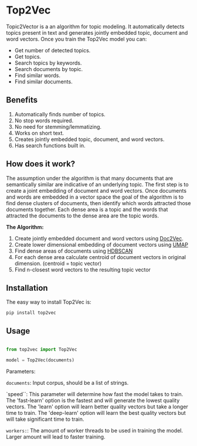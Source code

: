 Top2Vec
=======

Topic2Vector is a an algorithm for topic modeling. It automatically detects topics present in text
and generates jointly embedded topic, document and word vectors. Once you train the Top2Vec model 
you can:
* Get number of detected topics.
* Get topics.
* Search topics by keywords.
* Search documents by topic.
* Find similar words.
* Find similar documents.

Benefits
--------
1. Automatically finds number of topics.
2. No stop words required.
3. No need for stemming/lemmatizing.
4. Works on short text.
5. Creates jointly embedded topic, document, and word vectors. 
6. Has search functions built in.

How does it work?
-----------------

The assumption under the algorithm is that many documents that are semantically similar 
are indicative of an underlying topic. The first step is to create a joint embedding of 
document and word vectors. Once documents and words are embedded in a vector 
space the goal of the algorithm is to find dense clusters of documents, then identify which 
words attracted those documents together. Each dense area is a topic and the words that
attracted the documents to the dense area are the topic words.

**The Algorithm:**

1. Create jointly embedded document and word vectors using [Doc2Vec](https://radimrehurek.com/gensim/models/doc2vec.html). 
2. Create lower dimensional embedding of document vectors using [UMAP](https://github.com/lmcinnes/umap)
3. Find dense areas of documents using [HDBSCAN](https://github.com/scikit-learn-contrib/hdbscan)
4. For each dense area calculate centroid of document vectors in original dimension. (centroid = topic vector)
5. Find n-closest word vectors to the resulting topic vector


Installation
------------

The easy way to install Top2Vec is:

    pip install top2vec


Usage
-----

```python

from top2vec import Top2Vec

model = Top2Vec(documents)
```
Parameters:

  ``documents``: Input corpus, should be a list of strings.
  
   `speed``: This parameter will determine how fast the model takes to train. 
    The 'fast-learn' option is the fastest and will generate the lowest quality
    vectors. The 'learn' option will learn better quality vectors but take a longer
    time to train. The 'deep-learn' option will learn the best quality vectors but 
    will take significant time to train.  
    
  ``workers:``: The amount of worker threads to be used in training the model. Larger
    amount will lead to faster training.

